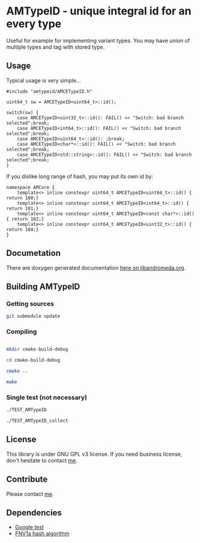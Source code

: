 # AMTypeID - unique integral id for an every type

Useful for example for implementing variant types. You may have *union* of multiple types and tag with stored type.

## Usage

Typical usage is very simple...

    #include "amtypeid/AMCETypeID.h"

    uint64_t sw = AMCETypeID<uint64_t>::id();

    switch(sw) {
        case AMCETypeID<uint32_t>::id(): FAIL() << "Switch: bad branch selected";break;
        case AMCETypeID<int64_t>::id(): FAIL() << "Switch: bad branch selected";break;
        case AMCETypeID<uint64_t>::id(): ;break;
        case AMCETypeID<char*>::id(): FAIL() << "Switch: bad branch selected";break;
        case AMCETypeID<std::string>::id(): FAIL() << "Switch: bad branch selected";break;
    }

If you dislike long range of hash, you may put its own id by:

    namespace AMCore {
        template<> inline constexpr uint64_t AMCETypeID<uint64_t>::id() { return 100;}
        template<> inline constexpr uint64_t AMCETypeID<int64_t>::id() { return 101;}
        template<> inline constexpr uint64_t AMCETypeID<const char*>::id() { return 102;}
        template<> inline constexpr uint64_t AMCETypeID<uint32_t>::id() { return 104;}
    }

## Documetation

There are doxygen generated documentation [here on libandromeda.org](http://libandromeda.org/amtypeid/latest/).

## Building AMTypeID

### Getting sources

```bash
git submodule update
```

### Compiling

```bash

mkdir cmake-build-debug

cd cmake-build-debug

cmake ..

make
```

### Single test (not necessary)

```bash
./TEST_AMTypeID

./TEST_AMTypeID_collect
```

## License

This library is under GNU GPL v3 license. If you need business license, don't hesitate to contact [me](mailto:zdenek.skulinek\@robotea.com\?subject\=License%20for%20AMTypeID).

## Contribute

Please contact [me](mailto:zdenek.skulinek\@robotea.com\?subject\=License%20for%20AMTypeID).

## Dependencies

- [Google test](https://github.com/google/googletest.git)
- [FNV1a hash algorithm](https://github.com/robotea/amfnv1a.git)